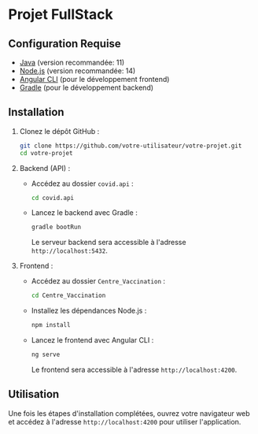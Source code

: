 # Projet FullStack 

## Configuration Requise

- [Java](https://www.oracle.com/java/technologies/javase-downloads.html) (version recommandée: 11)
- [Node.js](https://nodejs.org/) (version recommandée: 14)
- [Angular CLI](https://cli.angular.io/) (pour le développement frontend)
- [Gradle](https://gradle.org/install/) (pour le développement backend)

## Installation

1. Clonez le dépôt GitHub :

    ```bash
    git clone https://github.com/votre-utilisateur/votre-projet.git
    cd votre-projet
    ```

2. Backend (API) :

    - Accédez au dossier `covid.api` :

        ```bash
        cd covid.api
        ```

    - Lancez le backend avec Gradle :

        ```bash
        gradle bootRun
        ```

        Le serveur backend sera accessible à l'adresse `http://localhost:5432`.

3. Frontend :

    - Accédez au dossier `Centre_Vaccination` :

        ```bash
        cd Centre_Vaccination
        ```

    - Installez les dépendances Node.js :

        ```bash
        npm install
        ```

    - Lancez le frontend avec Angular CLI :

        ```bash
        ng serve
        ```

        Le frontend sera accessible à l'adresse `http://localhost:4200`.

## Utilisation

Une fois les étapes d'installation complétées, ouvrez votre navigateur web et accédez à l'adresse `http://localhost:4200` pour utiliser l'application.
